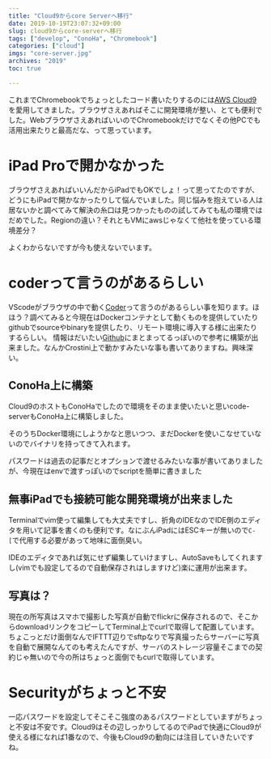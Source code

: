 ```yaml
---
title: "Cloud9からcore Serverへ移行"
date: 2019-10-19T23:07:32+09:00
slug: cloud9からcore-serverへ移行
tags: ["develop", "ConoHa", "Chromebook"]
categories: ["cloud"]
imgs: "core-server.jpg"
archives: "2019"
toc: true

---
```

これまでChromebookでちょっとしたコード書いたりするのには[AWS Cloud9](https://aws.amazon.com/jp/cloud9/)を愛用してきました。ブラウザさえあればそこに開発環境が整い、とても便利でした。WebブラウザさえあればいいのでChromebookだけでなくその他PCでも活用出来たりと最高だな、って思っています。

# iPad Proで開かなかった

ブラウザさえあればいいんだからiPadでもOKでしょ！って思ってたのですが、どうにもiPadで開かなかったりして悩んでいました。同じ悩みを抱えている人は居ないかと調べてみて解決の糸口は見つかったものの試してみても私の環境ではだめでした。Regionの違い？それともVMにawsじゃなくて他社を使っている環境差分？

よくわからないですが今も使えないでいます。

# coderって言うのがあるらしい
VScodeがブラウザの中で動く[Coder](https://coder.com)って言うのがあるらしい事を知ります。ほほう？調べてみると今現在はDockerコンテナとして動くものを提供していたりgithubでsourceやbinaryを提供したり、リモート環境に導入する様に出来たりするらしい。
情報はだいたい[Github](https://github.com/cdr/code-server)にまとまってるっぽいので参考に構築が出来ました。なんかCrostini上で動かすみたいな事も書いてありますね。興味深い。

## ConoHa上に構築
Cloud9のホストもConoHaでしたので環境をそのまま使いたいと思いcode-serverもConoHa上に構築しました。

そのうちDocker環境にしようかなと思いつつ、まだDockerを使いこなせていないのでバイナリを持ってきて入れます。

パスワードは過去の記事だとオプションで渡せるみたいな事が書いてありましたが、今現在はenvで渡すっぽいのでscriptを簡単に書きました

## 無事iPadでも接続可能な開発環境が出来ました

Terminalでvim使って編集しても大丈夫ですし、折角のIDEなのでIDE側のエディタを用いて記事を書くのも便利です。なにぶんiPadにはESCキーが無いので`C-[`で代用する必要があって地味に面倒臭い。

IDEのエディタであれば気にせず編集していけますし、AutoSaveもしてくれますし(vimでも設定してるので自動保存されはしますけど)楽に運用が出来ます。

## 写真は？

現在の所写真はスマホで撮影した写真が自動でflickrに保存されるので、そこからdownloadリンクをコピーしてTerminal上でcurlで取得して配置しています。ちょこっとだけ面倒なんでIFTTT辺りでsftpなりで写真撮ったらサーバーに写真を自動で展開なんてのも考えたんですが、サーバのストレージ容量そこまでの契約じゃ無いので今の所はちょっと面倒でもcurlで取得しています。

# Securityがちょっと不安

一応パスワードを設定してそこそこ強度のあるパスワードとしていますがちょっと不安は不安です。Cloud9はその辺しっかりしてるのでiPadで快適にCloud9が使える様になれば1番なので、今後もCloud9の動向には注目していきたいですね。
